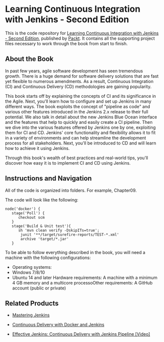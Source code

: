 # Learning Continuous Integration with Jenkins - Second Edition
This is the code repository for [Learning Continuous Integration with Jenkins - Second Edition](https://www.packtpub.com/virtualization-and-cloud/learning-continuous-integration-jenkins-second-edition?utm_source=github&utm_medium=repository&utm_campaign=9781788479356), published by [Packt](https://www.packtpub.com/?utm_source=github). It contains all the supporting project files necessary to work through the book from start to finish.
## About the Book
In past few years, agile software development has seen tremendous growth. There is a huge demand for software delivery solutions that are fast yet flexible to numerous amendments. As a result, Continuous Integration (CI) and Continuous Delivery (CD) methodologies are gaining popularity.

This book starts off by explaining the concepts of CI and its significance in the Agile. Next, you'll learn how to configure and set up Jenkins in many different ways. The book exploits the concept of "pipeline as code" and various other features introduced in the Jenkins 2.x release to their full potential. We also talk in detail about the new Jenkins Blue Ocean interface and the features that help to quickly and easily create a CI pipeline. Then we dive into the various features offered by Jenkins one by one, exploiting them for CI and CD. Jenkins' core functionality and flexibility allows it to fit in a variety of environments and can help streamline the development process for all stakeholders. Next, you'll be introduced to CD and will learn how to achieve it using Jenkins.

Through this book's wealth of best practices and real-world tips, you'll discover how easy it is to implement CI and CD using Jenkins.

## Instructions and Navigation
All of the code is organized into folders. For example, Chapter09.



The code will look like the following:
```
node('docker') {
   stage('Poll') {
      checkout scm
   }
   stage('Build & Unit test'){
      sh 'mvn clean verify -DskipITs=true';
       junit '**/target/surefire-reports/TEST-*.xml'
       archive 'target/*.jar'
   }
```

To be able to follow everything described in the book, you will need a machine with the following configurations:
* Operating systems:
 * Windows 7/8/10
 * Ubuntu 14 and later
Hardware requirements:
    A machine with a minimum 4 GB memory and a multicore processoOther requirements:
 A GitHub account (public or private)

## Related Products
* [Mastering Jenkins](https://www.packtpub.com/application-development/mastering-jenkins?utm_source=github&utm_medium=repository&utm_campaign=9781784390891)

* [Continuous Delivery with Docker and Jenkins](https://www.packtpub.com/networking-and-servers/continuous-delivery-docker-and-jenkins?utm_source=github&utm_medium=repository&utm_campaign=9781787125230)

* [Effective Jenkins: Continuous Delivery with Jenkins Pipeline [Video]](https://www.packtpub.com/networking-and-servers/effective-jenkins-continuous-delivery-jenkins-pipeline-video?utm_source=github&utm_medium=repository&utm_campaign=9781788477710)
